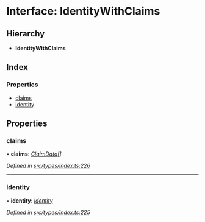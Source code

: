 # Interface: IdentityWithClaims

## Hierarchy

* **IdentityWithClaims**

## Index

### Properties

* [claims](identitywithclaims.md#claims)
* [identity](identitywithclaims.md#identity)

## Properties

###  claims

• **claims**: *[ClaimData](claimdata.md)[]*

*Defined in [src/types/index.ts:226](https://github.com/PolymathNetwork/polymesh-sdk/blob/0827a10/src/types/index.ts#L226)*

___

###  identity

• **identity**: *[Identity](../classes/identity.md)*

*Defined in [src/types/index.ts:225](https://github.com/PolymathNetwork/polymesh-sdk/blob/0827a10/src/types/index.ts#L225)*
